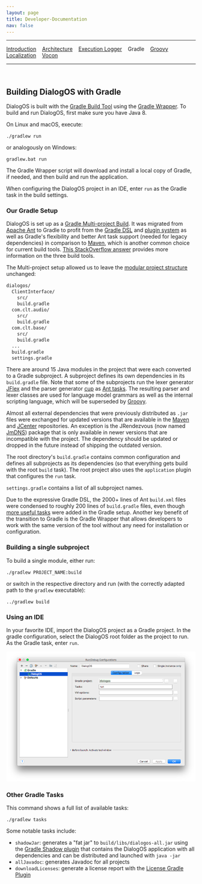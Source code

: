 ```yaml
---
layout: page
title: Developer-Documentation
nav: false
---
```


---
[Introduction](/developerdocumentation.html) &nbsp;&nbsp; [Architecture](architecture.html) &nbsp;&nbsp; [Execution Logger](executionlogger.html) &nbsp;&nbsp; Gradle &nbsp;&nbsp; [Groovy](groovy.html) &nbsp;&nbsp; [Localization](localization.html) &nbsp;&nbsp; [Vocon](vocon.html)


---
&nbsp;

## Building DialogOS with Gradle

DialogOS is built with the [Gradle Build Tool](https://gradle.org) using the [Gradle Wrapper](https://docs.gradle.org/4.0/userguide/gradle_wrapper.html). To build and run DialogOS, first make sure you have Java 8.

On Linux and macOS, execute:

```
./gradlew run
```

or analogously on Windows:

```
gradlew.bat run
```

The Gradle Wrapper script will download and install a local copy of Gradle, if needed, and then build and run the application.

When configuring the DialogOS project in an IDE, enter `run` as the Gradle task in the build settings.

### Our Gradle Setup

DialogOS is set up as a [Gradle Multi-project Build](https://docs.gradle.org/4.0/userguide/multi_project_builds.html). It was migrated from [Apache Ant](http://ant.apache.org) to Gradle to profit from the [Gradle DSL](https://docs.gradle.org/4.0/dsl/) and [plugin system](https://docs.gradle.org/4.0/userguide/plugins.html) as well as Gradle's flexibility and better Ant task support (needed for legacy dependencies) in comparison to [Maven](https://maven.apache.org), which is another common choice for current build tools. [This StackOverflow answer](https://stackoverflow.com/questions/1163173/why-use-gradle-instead-of-ant-or-maven/1165553#1165553) provides more information on the three build tools.

The Multi-project setup allowed us to leave the [modular project structure](architecture.html) unchanged:

```
dialogos/
  ClientInterface/
    src/
    build.gradle
  com.clt.audio/
    src/
    build.gradle
  com.clt.base/
    src/
    build.gradle
  ...
  build.gradle
  settings.gradle
```

There are around 15 Java modules in the project that were each converted to a Gradle subproject. A subproject defines its own dependencies in its `build.gradle` file. Note that some of the subprojects run the lexer generator [JFlex](http://jflex.de) and the parser generator [cup](http://www2.cs.tum.edu/projects/cup/) as [Ant tasks](https://docs.gradle.org/4.0/userguide/ant.html). The resulting parser and lexer classes are used for language model grammars as well as the internal scripting language, which will be superseded by [Groovy](groovy.html).

Almost all external dependencies that were previously distributed as `.jar` files were exchanged for updated versions that are available in the [Maven](http://maven.org) and [JCenter](https://bintray.com/bintray/jcenter) repositories. An exception is the JRendezvous (now named [JmDNS](http://jmdns.sourceforge.net)) package that is only available in newer versions that are incompatible with the project. The dependency should be updated or dropped in the future instead of shipping the outdated version.

The root directory's `build.gradle` contains common configuration and defines all subprojects as its dependencies (so that everything gets build with the root `build` task). The root project also uses the `application` plugin that configures the `run` task.

`settings.gradle` contains a list of all subproject names.

Due to the expressive Gradle DSL, the 2000+ lines of Ant `build.xml` files were condensed to roughly 200 lines of `build.gradle` files, even though [more useful tasks](#other-gradle-tasks) were added in the Gradle setup. Another key benefit of the transition to Gradle is the Gradle Wrapper that allows developers to work with the same version of the tool without any need for installation or configuration.

### Building a single subproject

To build a single module, either run:

```
./gradlew PROJECT_NAME:build
```

or switch in the respective directory and run (with the correctly adapted path to the `gradlew` executable):

```
../gradlew build
```

### Using an IDE

In your favorite IDE, import the DialogOS project as a Gradle project. In the gradle configuration, select the DialogOS root folder as the project to run. As the Gradle task, enter `run`.

[![](/pictures/idea-gradle-setup.png)](/pictures/idea-gradle-setup.png)

### Other Gradle Tasks

This command shows a full list of available tasks:

```
./gradlew tasks
```

Some notable tasks include:
- `shadowJar`: generates a "fat jar" to `build/libs/dialogos-all.jar` using the [Gradle Shadow plugin](https://github.com/johnrengelman/shadow) that contains the DialogOS application with all dependencies and can be distributed and launched with `java -jar`
- `allJavadoc`: generates Javadoc for all projects
- `downloadLicenses`: generate a license report with the [License Gradle Plugin](https://github.com/hierynomus/license-gradle-plugin)


